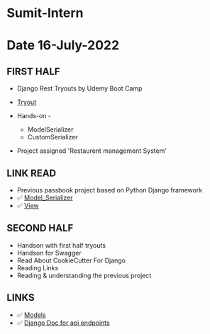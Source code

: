 # Sumit-Intern

# Date 16-July-2022

## FIRST HALF

- Django Rest Tryouts by Udemy Boot Camp
- [Tryout](https://github.com/sp18-interns/Sumit-Intern/tree/main/Django_project/tryout_movie_db)
- Hands-on -
	- ModelSerializer
	- CustomSerializer
	
- Project assigned 'Restaurent management System'


## LINK READ
- Previous passbook project based on Python Django framework
-  ✅ [Model_Serializer](https://www.django-rest-framework.org/api-guide/serializers/)
-  ✅ [View](https://www.django-rest-framework.org/api-guide/views/)

## SECOND HALF
- Handson with first half tryouts
- Handson for Swagger
- Read About CookieCutter For Django
- Reading Links
- Reading & understanding the previous project


## LINKS 
- ✅ [Models](https://docs.djangoproject.com/en/4.0/intro/overview/#design-your-model)
- ✅ [Django Doc for api endpoints](https://www.django-rest-framework.org/tutorial/2-requests-and-responses/)
